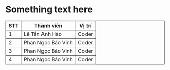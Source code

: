 # Something text here

<table border="1">
  <tr>
    <th>STT</th>
    <th>Thành viên</th>
    <th>Vị trí</th>
  </tr>
  <tr>
    <td>1</td>
    <td>Lê Tấn Anh Hào</td>
    <td>Coder</td>
  </tr>
    <tr>
    <td>2</td>
    <td>Phan Ngọc Bảo Vinh</td>
    <td>Coder</td>
  </tr>
    <tr>
    <td>3</td>
    <td>Phan Ngọc Bảo Vinh</td>
    <td>Coder</td>
  </tr>
    <tr>
    <td>4</td>
    <td>Phan Ngọc Bảo Vinh</td>
    <td>Coder</td>
  </tr>
</table>
